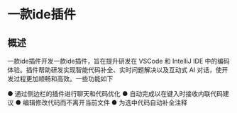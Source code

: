 # 一款ide插件

## 概述

一款ide插件开发一款ide插件，旨在提升研发在 VSCode 和 IntelliJ IDE 中的编码体验。插件帮助研发实现智能代码补全、实时问题解决以及互动式 AI 对话，使开发过程更加顺畅和高效。一些功能如下

● 通过侧边栏的插件进行聊天和代码优化
● 自动完成以在键入时接收内联代码建议
● 编辑修改代码而不离开当前文件
● 为选中代码自动补全注释

